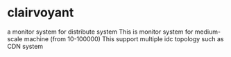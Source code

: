 clairvoyant
===========

a monitor system for distribute system
This is monitor system for medium-scale machine (from 10-100000)
This support multiple idc topology such as CDN system
